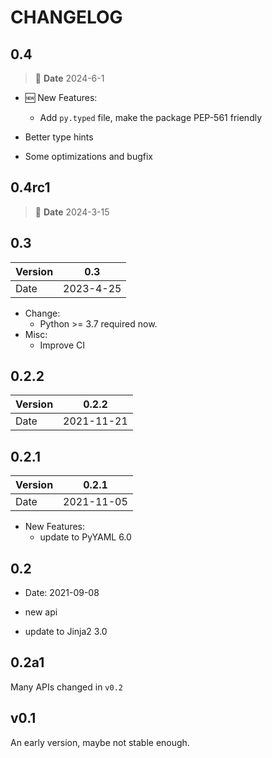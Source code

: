 # CHANGELOG

## 0.4

> 📅 **Date** 2024-6-1

- 🆕 New Features:
  - Add `py.typed` file, make the package PEP-561 friendly

- Better type hints
- Some optimizations and bugfix

## 0.4rc1

> 📅 **Date** 2024-3-15

## 0.3

| Version | 0.3       |
| ------- | --------- |
| Date    | 2023-4-25 |

- Change:
  - Python >= 3.7 required now.
- Misc:
  - Improve CI

## 0.2.2

| Version | 0.2.2      |
| ------- | ---------- |
| Date    | 2021-11-21 |

## 0.2.1

| Version | 0.2.1      |
| ------- | ---------- |
| Date    | 2021-11-05 |

- New Features:
  - update to PyYAML 6.0

## 0.2

- Date: 2021-09-08

- new api
- update to Jinja2 3.0

## 0.2a1

Many APIs changed in `v0.2`

## v0.1

An early version, maybe not stable enough.
